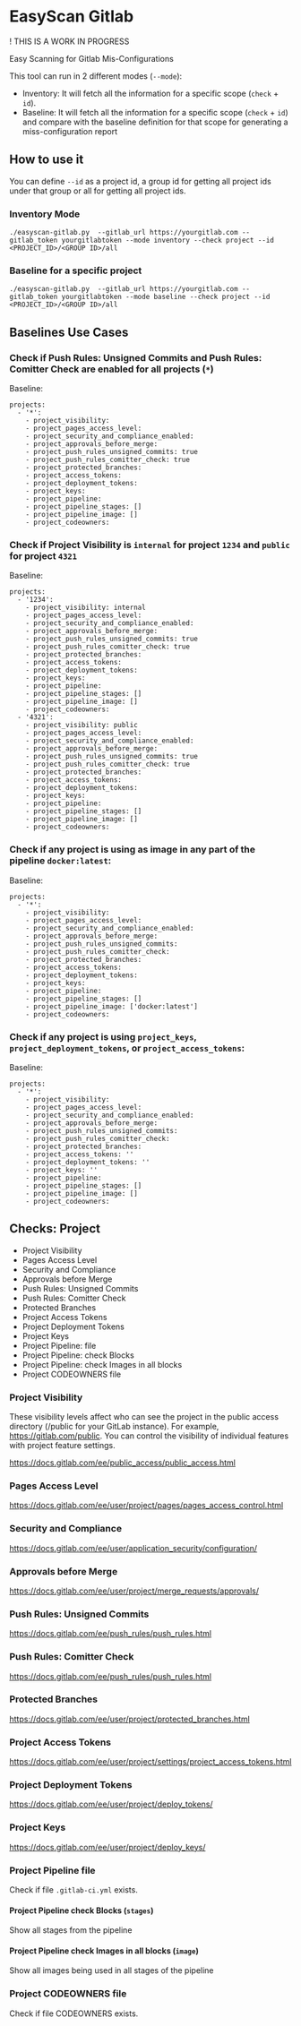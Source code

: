# EasyScan Gitlab

! THIS IS A WORK IN PROGRESS

Easy Scanning for Gitlab Mis-Configurations

This tool can run in 2 different modes (`--mode`):

- Inventory: It will fetch all the information for a specific scope (`check` + `id`).
- Baseline: It will fetch all the information for a specific scope (`check` + `id`) and compare with the baseline definition for that scope for generating a miss-configuration report

## How to use it

You can define `--id` as a project id, a group id for getting all project ids under that group or all for getting all project ids.

### Inventory Mode

`./easyscan-gitlab.py  --gitlab_url https://yourgitlab.com --gitlab_token yourgitlabtoken --mode inventory --check project --id <PROJECT_ID>/<GROUP ID>/all`

### Baseline for a specific project

`./easyscan-gitlab.py  --gitlab_url https://yourgitlab.com --gitlab_token yourgitlabtoken --mode baseline --check project --id <PROJECT_ID>/<GROUP ID>/all`

## Baselines Use Cases

### Check if Push Rules: Unsigned Commits and Push Rules: Comitter Check are enabled for all projects (`*`)

Baseline:
```
projects:
  - '*':
    - project_visibility:
    - project_pages_access_level:
    - project_security_and_compliance_enabled:
    - project_approvals_before_merge: 
    - project_push_rules_unsigned_commits: true
    - project_push_rules_comitter_check: true
    - project_protected_branches: 
    - project_access_tokens:
    - project_deployment_tokens:
    - project_keys:
    - project_pipeline: 
    - project_pipeline_stages: []
    - project_pipeline_image: []
    - project_codeowners: 
```

### Check if Project Visibility is `internal` for project `1234` and `public` for project `4321`

Baseline:
```
projects:
  - '1234':
    - project_visibility: internal
    - project_pages_access_level:
    - project_security_and_compliance_enabled:
    - project_approvals_before_merge: 
    - project_push_rules_unsigned_commits: true
    - project_push_rules_comitter_check: true
    - project_protected_branches: 
    - project_access_tokens:
    - project_deployment_tokens:
    - project_keys:
    - project_pipeline: 
    - project_pipeline_stages: []
    - project_pipeline_image: []
    - project_codeowners: 
  - '4321':
    - project_visibility: public
    - project_pages_access_level:
    - project_security_and_compliance_enabled:
    - project_approvals_before_merge: 
    - project_push_rules_unsigned_commits: true
    - project_push_rules_comitter_check: true
    - project_protected_branches: 
    - project_access_tokens:
    - project_deployment_tokens:
    - project_keys:
    - project_pipeline: 
    - project_pipeline_stages: []
    - project_pipeline_image: []
    - project_codeowners: 
```

### Check if any project is using as image in any part of the pipeline `docker:latest`:

Baseline:
```
projects:
  - '*':
    - project_visibility:
    - project_pages_access_level:
    - project_security_and_compliance_enabled:
    - project_approvals_before_merge: 
    - project_push_rules_unsigned_commits:
    - project_push_rules_comitter_check:
    - project_protected_branches: 
    - project_access_tokens:
    - project_deployment_tokens:
    - project_keys:
    - project_pipeline: 
    - project_pipeline_stages: []
    - project_pipeline_image: ['docker:latest']
    - project_codeowners: 
```

### Check if any project is using `project_keys`, `project_deployment_tokens`, or `project_access_tokens`:

Baseline:
```
projects:
  - '*':
    - project_visibility:
    - project_pages_access_level:
    - project_security_and_compliance_enabled:
    - project_approvals_before_merge: 
    - project_push_rules_unsigned_commits:
    - project_push_rules_comitter_check:
    - project_protected_branches: 
    - project_access_tokens: ''
    - project_deployment_tokens: ''
    - project_keys: ''
    - project_pipeline: 
    - project_pipeline_stages: []
    - project_pipeline_image: []
    - project_codeowners: 
```

## Checks: Project

- Project Visibility
- Pages Access Level
- Security and Compliance
- Approvals before Merge
- Push Rules: Unsigned Commits
- Push Rules: Comitter Check
- Protected Branches
- Project Access Tokens
- Project Deployment Tokens
- Project Keys
- Project Pipeline: file
- Project Pipeline: check Blocks
- Project Pipeline: check Images in all blocks
- Project CODEOWNERS file


### Project Visibility

These visibility levels affect who can see the project in the public access directory (/public for your GitLab instance). For example, https://gitlab.com/public. You can control the visibility of individual features with project feature settings.

https://docs.gitlab.com/ee/public_access/public_access.html


### Pages Access Level

https://docs.gitlab.com/ee/user/project/pages/pages_access_control.html

### Security and Compliance

https://docs.gitlab.com/ee/user/application_security/configuration/

### Approvals before Merge

https://docs.gitlab.com/ee/user/project/merge_requests/approvals/

### Push Rules: Unsigned Commits

https://docs.gitlab.com/ee/push_rules/push_rules.html

### Push Rules: Comitter Check

https://docs.gitlab.com/ee/push_rules/push_rules.html

### Protected Branches

https://docs.gitlab.com/ee/user/project/protected_branches.html

### Project Access Tokens

https://docs.gitlab.com/ee/user/project/settings/project_access_tokens.html

### Project Deployment Tokens

https://docs.gitlab.com/ee/user/project/deploy_tokens/

### Project Keys

https://docs.gitlab.com/ee/user/project/deploy_keys/

### Project Pipeline file

Check if file `.gitlab-ci.yml` exists.

#### Project Pipeline check Blocks (`stages`)

Show all stages from the pipeline

#### Project Pipeline check Images in all blocks (`image`)

Show all images being used in all stages of the pipeline

### Project CODEOWNERS file

Check if file CODEOWNERS exists.